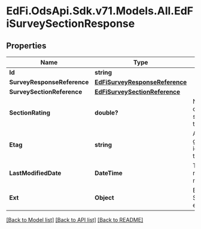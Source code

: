 # EdFi.OdsApi.Sdk.v71.Models.All.EdFiSurveySectionResponse

## Properties

Name | Type | Description | Notes
------------ | ------------- | ------------- | -------------
**Id** | **string** |  | [optional] 
**SurveyResponseReference** | [**EdFiSurveyResponseReference**](EdFiSurveyResponseReference.md) |  | 
**SurveySectionReference** | [**EdFiSurveySectionReference**](EdFiSurveySectionReference.md) |  | 
**SectionRating** | **double?** | Numeric rating computed from the survey responses for the section. | [optional] 
**Etag** | **string** | A unique system-generated value that identifies the version of the resource. | [optional] 
**LastModifiedDate** | **DateTime** | The date and time the resource was last modified. | [optional] 
**Ext** | **Object** | Extensions to the SurveySectionResponse entity. | [optional] 

[[Back to Model list]](../README.md#documentation-for-models) [[Back to API list]](../README.md#documentation-for-api-endpoints) [[Back to README]](../README.md)

